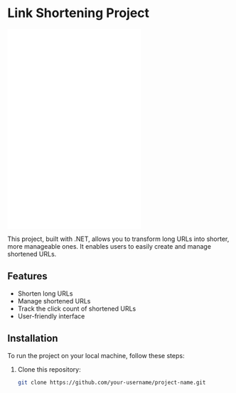 # Link Shortening Project

![Project Screenshot 1](Shortlink.Client/img/1.img)
![Project Screenshot 2](shortlink.client/img/2.img)
![Project Screenshot 3](shortlink.client/img/3.img)

This project, built with .NET, allows you to transform long URLs into shorter, more manageable ones. It enables users to easily create and manage shortened URLs.

## Features

- Shorten long URLs
- Manage shortened URLs
- Track the click count of shortened URLs
- User-friendly interface

## Installation

To run the project on your local machine, follow these steps:

1. Clone this repository:
   ```bash
   git clone https://github.com/your-username/project-name.git
